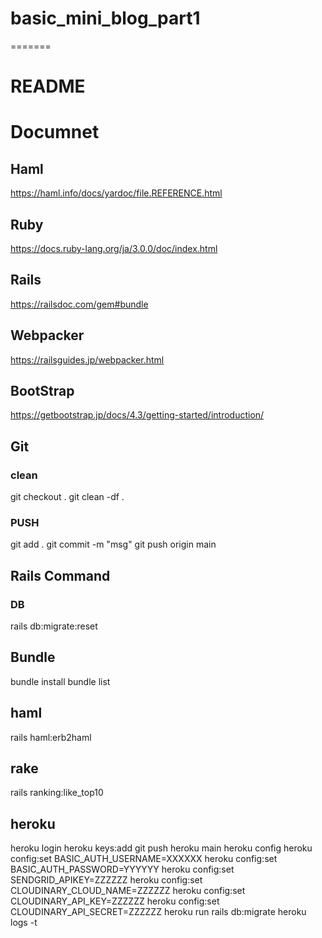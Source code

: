 # basic_mini_blog_part1
=======
# README

# Documnet
## Haml
https://haml.info/docs/yardoc/file.REFERENCE.html

## Ruby
https://docs.ruby-lang.org/ja/3.0.0/doc/index.html

## Rails
https://railsdoc.com/gem#bundle 

## Webpacker
https://railsguides.jp/webpacker.html

## BootStrap
https://getbootstrap.jp/docs/4.3/getting-started/introduction/

## Git
### clean
git checkout .
git clean -df .

### PUSH
git add .
git commit -m "msg"
git push origin main

## Rails Command
### DB
rails db:migrate:reset

## Bundle
bundle install
bundle list

## haml
rails haml:erb2haml

## rake
rails ranking:like_top10

## heroku 
heroku login
heroku keys:add
git push heroku main
heroku config
heroku config:set BASIC_AUTH_USERNAME=XXXXXX
heroku config:set BASIC_AUTH_PASSWORD=YYYYYY
heroku config:set SENDGRID_APIKEY=ZZZZZZ
heroku config:set CLOUDINARY_CLOUD_NAME=ZZZZZZ
heroku config:set CLOUDINARY_API_KEY=ZZZZZZ
heroku config:set CLOUDINARY_API_SECRET=ZZZZZZ
heroku run rails db:migrate
heroku logs -t 